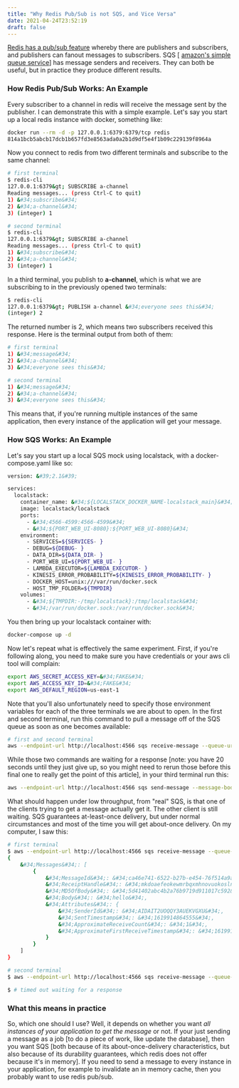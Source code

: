 ```yaml
---
title: "Why Redis Pub/Sub is not SQS, and Vice Versa"
date: 2021-04-24T23:52:19
draft: false
---
```


[Redis has a pub/sub feature](https://redis.io/topics/pubsub) whereby there are publishers and subscribers, and publishers can fanout messages to subscribers. SQS \[ [amazon&#39;s simple queue service](https://aws.amazon.com/sqs/)\] has message senders and receivers. They can both be useful, but in practice they produce different results.

### How Redis Pub/Sub Works: An Example

Every subscriber to a channel in redis will receive the message sent by the publisher. I can demonstrate this with a simple example. Let&#39;s say you start up a local redis instance with docker, something like:

```bash
docker run --rm -d -p 127.0.0.1:6379:6379/tcp redis
814a1bcb5abcb17dcb1b657fd3e8563ada0a2b1d9df5e4f1b09c229139f8964a

```

Now you connect to redis from two different terminals and subscribe to the same channel:

```bash
# first terminal
$ redis-cli
127.0.0.1:6379&gt; SUBSCRIBE a-channel
Reading messages... (press Ctrl-C to quit)
1) &#34;subscribe&#34;
2) &#34;a-channel&#34;
3) (integer) 1

# second terminal
$ redis-cli
127.0.0.1:6379&gt; SUBSCRIBE a-channel
Reading messages... (press Ctrl-C to quit)
1) &#34;subscribe&#34;
2) &#34;a-channel&#34;
3) (integer) 1

```

In a third terminal, you publish to **a-channel**, which is what we are subscribing to in the previously opened two terminals:

```bash
$ redis-cli
127.0.0.1:6379&gt; PUBLISH a-channel &#34;everyone sees this&#34;
(integer) 2

```

The returned number is 2, which means two subscribers received this response. Here is the terminal output from both of them:

```bash
# first terminal
1) &#34;message&#34;
2) &#34;a-channel&#34;
3) &#34;everyone sees this&#34;

# second terminal
1) &#34;message&#34;
2) &#34;a-channel&#34;
3) &#34;everyone sees this&#34;

```

This means that, if you&#39;re running multiple instances of the same application, then every instance of the application will get your message.

### How SQS Works: An Example

Let&#39;s say you start up a local SQS mock using localstack, with a docker-compose.yaml like so:

```bash
version: &#39;2.1&#39;

services:
  localstack:
    container_name: &#34;${LOCALSTACK_DOCKER_NAME-localstack_main}&#34;
    image: localstack/localstack
    ports:
      - &#34;4566-4599:4566-4599&#34;
      - &#34;${PORT_WEB_UI-8080}:${PORT_WEB_UI-8080}&#34;
    environment:
      - SERVICES=${SERVICES- }
      - DEBUG=${DEBUG- }
      - DATA_DIR=${DATA_DIR- }
      - PORT_WEB_UI=${PORT_WEB_UI- }
      - LAMBDA_EXECUTOR=${LAMBDA_EXECUTOR- }
      - KINESIS_ERROR_PROBABILITY=${KINESIS_ERROR_PROBABILITY- }
      - DOCKER_HOST=unix:///var/run/docker.sock
      - HOST_TMP_FOLDER=${TMPDIR}
    volumes:
      - &#34;${TMPDIR:-/tmp/localstack}:/tmp/localstack&#34;
      - &#34;/var/run/docker.sock:/var/run/docker.sock&#34;

```

You then bring up your localstack container with:

```bash
docker-compose up -d

```

Now let&#39;s repeat what is effectively the same experiment. First, if you&#39;re following along, you need to make sure you have credentials or your aws cli tool will complain:

```bash
export AWS_SECRET_ACCESS_KEY=&#34;FAKE&#34;
export AWS_ACCESS_KEY_ID=&#34;FAKE&#34;
export AWS_DEFAULT_REGION=us-east-1

```

Note that you&#39;ll also unfortunately need to specify those environment variables for each of the three terminals we are about to open. In the first and second terminal, run this command to pull a message off of the SQS queue as soon as one becomes available:

```bash
# first and second terminal
aws --endpoint-url http://localhost:4566 sqs receive-message --queue-url http://localhost:4566/000000000000/test-queue --wait-time-seconds 20

```

While those two commands are waiting for a response \[note: you have 20 seconds until they just give up, so you might need to rerun those before this final one to really get the point of this article\], in your third terminal run this:

```bash
aws --endpoint-url http://localhost:4566 sqs send-message --message-body &#34;hello&#34; --queue-url http://localhost:4566/0000000000/test-queue

```

What should happen under low throughput, from &#34;real&#34; SQS, is that one of the clients trying to get a message actually get it. The other client is still waiting. SQS guarantees at-least-once delivery, but under normal circumstances and most of the time you will get about-once delivery. On my computer, I saw this:

```bash
# first terminal
$ aws --endpoint-url http://localhost:4566 sqs receive-message --queue-url http://localhost:4566/000000000000/test-queue --wait-time-seconds 20
{
    &#34;Messages&#34;: [
        {
            &#34;MessageId&#34;: &#34;ca46e741-6522-b27b-e454-76f514a9a851&#34;,
            &#34;ReceiptHandle&#34;: &#34;mkdoaefeokewmrbqxmhnovuokoslnvwhkcxnkzafvxuwzbrkritnqweummmquejiajlcjkpnzhezwolaodklfrutbjeutggqfoefaypapvzihvhbuvfohxjzjxdtkmhclnxqdmiqwkrykghrmywomdlitbnsxjgkhojdoeynpxjpgoujeyxkhovsi&#34;,
            &#34;MD5OfBody&#34;: &#34;5d41402abc4b2a76b9719d911017c592&#34;,
            &#34;Body&#34;: &#34;hello&#34;,
            &#34;Attributes&#34;: {
                &#34;SenderId&#34;: &#34;AIDAIT2UOQQY3AUEKVGXU&#34;,
                &#34;SentTimestamp&#34;: &#34;1619914864555&#34;,
                &#34;ApproximateReceiveCount&#34;: &#34;1&#34;,
                &#34;ApproximateFirstReceiveTimestamp&#34;: &#34;1619914864566&#34;
            }
        }
    ]
}

# second terminal
$ aws --endpoint-url http://localhost:4566 sqs receive-message --queue-url http://localhost:4566/000000000000/test-queue --wait-time-seconds 20

$ # timed out waiting for a response

```

### What this means in practice

So, which one should I use? Well, it depends on whether you want _all instances of your application to get the message_ or not. If your just sending a message as a job \[to do a piece of work, like update the database\], then you want SQS \[both because of its about-once-delivery characteristics, but also because of its durability guarantees, which redis does not offer because it&#39;s in memory\]. If you need to send a message to every instance in your application, for example to invalidate an in memory cache, then you probably want to use redis pub/sub.

